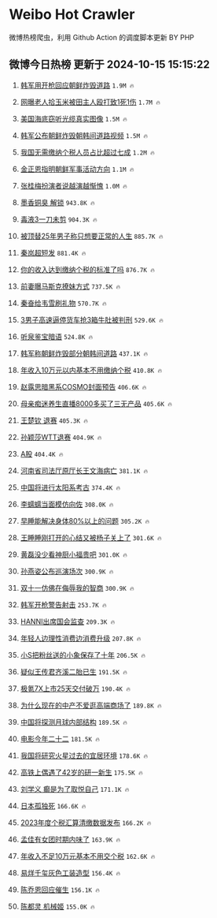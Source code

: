 # Weibo Hot Crawler 



微博热榜爬虫，利用 Github Action 的调度脚本更新 BY PHP 


## 微博今日热榜 更新于 2024-10-15 15:15:22 
1. [韩军用开枪回应朝鲜炸毁道路](https://s.weibo.com/weibo?q=%23%E9%9F%A9%E5%86%9B%E7%94%A8%E5%BC%80%E6%9E%AA%E5%9B%9E%E5%BA%94%E6%9C%9D%E9%B2%9C%E7%82%B8%E6%AF%81%E9%81%93%E8%B7%AF%23&t=31&band_rank=1&Refer=top) `1.9M 🔥` 

1. [网曝老人拾玉米被田主人殴打致1死1伤](https://s.weibo.com/weibo?q=%23%E7%BD%91%E6%9B%9D%E8%80%81%E4%BA%BA%E6%8B%BE%E7%8E%89%E7%B1%B3%E8%A2%AB%E7%94%B0%E4%B8%BB%E4%BA%BA%E6%AE%B4%E6%89%93%E8%87%B41%E6%AD%BB1%E4%BC%A4%23&t=31&band_rank=2&Refer=top) `1.7M 🔥` 

1. [美国海底窃听光缆真实图像](https://s.weibo.com/weibo?q=%23%E7%BE%8E%E5%9B%BD%E6%B5%B7%E5%BA%95%E7%AA%83%E5%90%AC%E5%85%89%E7%BC%86%E7%9C%9F%E5%AE%9E%E5%9B%BE%E5%83%8F%23&t=31&band_rank=3&Refer=top) `1.5M 🔥` 

1. [韩军公布朝鲜炸毁朝韩间道路视频](https://s.weibo.com/weibo?q=%23%E9%9F%A9%E5%86%9B%E5%85%AC%E5%B8%83%E6%9C%9D%E9%B2%9C%E7%82%B8%E6%AF%81%E6%9C%9D%E9%9F%A9%E9%97%B4%E9%81%93%E8%B7%AF%E8%A7%86%E9%A2%91%23&t=31&band_rank=4&Refer=top) `1.5M 🔥` 

1. [我国无需缴纳个税人员占比超过七成](https://s.weibo.com/weibo?q=%23%E6%88%91%E5%9B%BD%E6%97%A0%E9%9C%80%E7%BC%B4%E7%BA%B3%E4%B8%AA%E7%A8%8E%E4%BA%BA%E5%91%98%E5%8D%A0%E6%AF%94%E8%B6%85%E8%BF%87%E4%B8%83%E6%88%90%23&t=31&band_rank=5&Refer=top) `1.2M 🔥` 

1. [金正恩指明朝鲜军事活动方向](https://s.weibo.com/weibo?q=%23%E9%87%91%E6%AD%A3%E6%81%A9%E6%8C%87%E6%98%8E%E6%9C%9D%E9%B2%9C%E5%86%9B%E4%BA%8B%E6%B4%BB%E5%8A%A8%E6%96%B9%E5%90%91%23&t=31&band_rank=6&Refer=top) `1.1M 🔥` 

1. [张桂梅扮演者说越演越惭愧](https://s.weibo.com/weibo?q=%23%E5%BC%A0%E6%A1%82%E6%A2%85%E6%89%AE%E6%BC%94%E8%80%85%E8%AF%B4%E8%B6%8A%E6%BC%94%E8%B6%8A%E6%83%AD%E6%84%A7%23&t=31&band_rank=7&Refer=top) `1.0M 🔥` 

1. [墨香铜臭 解锁](https://s.weibo.com/weibo?q=%E5%A2%A8%E9%A6%99%E9%93%9C%E8%87%AD%20%E8%A7%A3%E9%94%81&t=31&band_rank=8&Refer=top) `943.8K 🔥` 

1. [毒液3一刀未剪](https://s.weibo.com/weibo?q=%E6%AF%92%E6%B6%B23%E4%B8%80%E5%88%80%E6%9C%AA%E5%89%AA&t=31&band_rank=9&Refer=top) `904.3K 🔥` 

1. [被顶替25年男子称只想要正常的人生](https://s.weibo.com/weibo?q=%23%E8%A2%AB%E9%A1%B6%E6%9B%BF25%E5%B9%B4%E7%94%B7%E5%AD%90%E7%A7%B0%E5%8F%AA%E6%83%B3%E8%A6%81%E6%AD%A3%E5%B8%B8%E7%9A%84%E4%BA%BA%E7%94%9F%23&t=31&band_rank=10&Refer=top) `885.7K 🔥` 

1. [秦岚超短发](https://s.weibo.com/weibo?q=%23%E7%A7%A6%E5%B2%9A%E8%B6%85%E7%9F%AD%E5%8F%91%23&t=31&band_rank=11&Refer=top) `881.4K 🔥` 

1. [你的收入达到缴纳个税的标准了吗](https://s.weibo.com/weibo?q=%23%E4%BD%A0%E7%9A%84%E6%94%B6%E5%85%A5%E8%BE%BE%E5%88%B0%E7%BC%B4%E7%BA%B3%E4%B8%AA%E7%A8%8E%E7%9A%84%E6%A0%87%E5%87%86%E4%BA%86%E5%90%97%23&t=31&band_rank=12&Refer=top) `876.7K 🔥` 

1. [前妻曝马斯克撩妹方式](https://s.weibo.com/weibo?q=%23%E5%89%8D%E5%A6%BB%E6%9B%9D%E9%A9%AC%E6%96%AF%E5%85%8B%E6%92%A9%E5%A6%B9%E6%96%B9%E5%BC%8F%23&t=31&band_rank=13&Refer=top) `737.5K 🔥` 

1. [秦奋给韦雪刷礼物](https://s.weibo.com/weibo?q=%23%E7%A7%A6%E5%A5%8B%E7%BB%99%E9%9F%A6%E9%9B%AA%E5%88%B7%E7%A4%BC%E7%89%A9%23&t=31&band_rank=14&Refer=top) `570.7K 🔥` 

1. [3男子高速逼停货车抢3箱牛肚被判刑](https://s.weibo.com/weibo?q=%233%E7%94%B7%E5%AD%90%E9%AB%98%E9%80%9F%E9%80%BC%E5%81%9C%E8%B4%A7%E8%BD%A6%E6%8A%A23%E7%AE%B1%E7%89%9B%E8%82%9A%E8%A2%AB%E5%88%A4%E5%88%91%23&t=31&band_rank=15&Refer=top) `529.6K 🔥` 

1. [听泉鉴宝暗语](https://s.weibo.com/weibo?q=%E5%90%AC%E6%B3%89%E9%89%B4%E5%AE%9D%E6%9A%97%E8%AF%AD&t=31&band_rank=16&Refer=top) `524.8K 🔥` 

1. [韩军称朝鲜炸毁部分朝韩间道路](https://s.weibo.com/weibo?q=%23%E9%9F%A9%E5%86%9B%E7%A7%B0%E6%9C%9D%E9%B2%9C%E7%82%B8%E6%AF%81%E9%83%A8%E5%88%86%E6%9C%9D%E9%9F%A9%E9%97%B4%E9%81%93%E8%B7%AF%23&t=31&band_rank=17&Refer=top) `437.1K 🔥` 

1. [年收入10万元以内基本不用缴纳个税](https://s.weibo.com/weibo?q=%23%E5%B9%B4%E6%94%B6%E5%85%A510%E4%B8%87%E5%85%83%E4%BB%A5%E5%86%85%E5%9F%BA%E6%9C%AC%E4%B8%8D%E7%94%A8%E7%BC%B4%E7%BA%B3%E4%B8%AA%E7%A8%8E%23&t=31&band_rank=18&Refer=top) `410.8K 🔥` 

1. [赵露思暗黑系COSMO封面预告](https://s.weibo.com/weibo?q=%23%E8%B5%B5%E9%9C%B2%E6%80%9D%E6%9A%97%E9%BB%91%E7%B3%BBCOSMO%E5%B0%81%E9%9D%A2%E9%A2%84%E5%91%8A%23&t=31&band_rank=19&Refer=top) `406.6K 🔥` 

1. [母亲痴迷养生直播8000多买了三无产品](https://s.weibo.com/weibo?q=%23%E6%AF%8D%E4%BA%B2%E7%97%B4%E8%BF%B7%E5%85%BB%E7%94%9F%E7%9B%B4%E6%92%AD8000%E5%A4%9A%E4%B9%B0%E4%BA%86%E4%B8%89%E6%97%A0%E4%BA%A7%E5%93%81%23&t=31&band_rank=20&Refer=top) `405.6K 🔥` 

1. [王楚钦 退赛](https://s.weibo.com/weibo?q=%E7%8E%8B%E6%A5%9A%E9%92%A6%20%E9%80%80%E8%B5%9B&t=31&band_rank=21&Refer=top) `405.3K 🔥` 

1. [孙颖莎WTT退赛](https://s.weibo.com/weibo?q=%23%E5%AD%99%E9%A2%96%E8%8E%8EWTT%E9%80%80%E8%B5%9B%23&t=31&band_rank=22&Refer=top) `404.9K 🔥` 

1. [A股](https://s.weibo.com/weibo?q=A%E8%82%A1&t=31&band_rank=23&Refer=top) `404.4K 🔥` 

1. [河南省司法厅原厅长王文海病亡](https://s.weibo.com/weibo?q=%23%E6%B2%B3%E5%8D%97%E7%9C%81%E5%8F%B8%E6%B3%95%E5%8E%85%E5%8E%9F%E5%8E%85%E9%95%BF%E7%8E%8B%E6%96%87%E6%B5%B7%E7%97%85%E4%BA%A1%23&t=31&band_rank=24&Refer=top) `381.1K 🔥` 

1. [中国将进行太阳系考古](https://s.weibo.com/weibo?q=%23%E4%B8%AD%E5%9B%BD%E5%B0%86%E8%BF%9B%E8%A1%8C%E5%A4%AA%E9%98%B3%E7%B3%BB%E8%80%83%E5%8F%A4%23&t=31&band_rank=25&Refer=top) `374.4K 🔥` 

1. [李蠕蠕当面模仿向佐](https://s.weibo.com/weibo?q=%23%E6%9D%8E%E8%A0%95%E8%A0%95%E5%BD%93%E9%9D%A2%E6%A8%A1%E4%BB%BF%E5%90%91%E4%BD%90%23&t=31&band_rank=26&Refer=top) `308.0K 🔥` 

1. [早睡能解决身体80%以上的问题](https://s.weibo.com/weibo?q=%E6%97%A9%E7%9D%A1%E8%83%BD%E8%A7%A3%E5%86%B3%E8%BA%AB%E4%BD%9380%25%E4%BB%A5%E4%B8%8A%E7%9A%84%E9%97%AE%E9%A2%98&t=31&band_rank=27&Refer=top) `305.2K 🔥` 

1. [王睡睡刚打开的心结又被杨子关上了](https://s.weibo.com/weibo?q=%E7%8E%8B%E7%9D%A1%E7%9D%A1%E5%88%9A%E6%89%93%E5%BC%80%E7%9A%84%E5%BF%83%E7%BB%93%E5%8F%88%E8%A2%AB%E6%9D%A8%E5%AD%90%E5%85%B3%E4%B8%8A%E4%BA%86&t=31&band_rank=28&Refer=top) `301.6K 🔥` 

1. [黄磊没少看神厨小福贵吧](https://s.weibo.com/weibo?q=%E9%BB%84%E7%A3%8A%E6%B2%A1%E5%B0%91%E7%9C%8B%E7%A5%9E%E5%8E%A8%E5%B0%8F%E7%A6%8F%E8%B4%B5%E5%90%A7&t=31&band_rank=29&Refer=top) `301.0K 🔥` 

1. [孙燕姿公布巡演场次](https://s.weibo.com/weibo?q=%23%E5%AD%99%E7%87%95%E5%A7%BF%E5%85%AC%E5%B8%83%E5%B7%A1%E6%BC%94%E5%9C%BA%E6%AC%A1%23&t=31&band_rank=30&Refer=top) `300.9K 🔥` 

1. [双十一仿佛在侮辱我的智商](https://s.weibo.com/weibo?q=%23%E5%8F%8C%E5%8D%81%E4%B8%80%E4%BB%BF%E4%BD%9B%E5%9C%A8%E4%BE%AE%E8%BE%B1%E6%88%91%E7%9A%84%E6%99%BA%E5%95%86%23&t=31&band_rank=31&Refer=top) `300.9K 🔥` 

1. [韩军开枪警告射击](https://s.weibo.com/weibo?q=%23%E9%9F%A9%E5%86%9B%E5%BC%80%E6%9E%AA%E8%AD%A6%E5%91%8A%E5%B0%84%E5%87%BB%23&t=31&band_rank=32&Refer=top) `253.7K 🔥` 

1. [HANNI出席国会监查](https://s.weibo.com/weibo?q=%23HANNI%E5%87%BA%E5%B8%AD%E5%9B%BD%E4%BC%9A%E7%9B%91%E6%9F%A5%23&t=31&band_rank=33&Refer=top) `209.3K 🔥` 

1. [年轻人边理性消费边消费升级](https://s.weibo.com/weibo?q=%23%E5%B9%B4%E8%BD%BB%E4%BA%BA%E8%BE%B9%E7%90%86%E6%80%A7%E6%B6%88%E8%B4%B9%E8%BE%B9%E6%B6%88%E8%B4%B9%E5%8D%87%E7%BA%A7%23&t=31&band_rank=34&Refer=top) `207.8K 🔥` 

1. [小S把粉丝送的小象保存了十年](https://s.weibo.com/weibo?q=%23%E5%B0%8FS%E6%8A%8A%E7%B2%89%E4%B8%9D%E9%80%81%E7%9A%84%E5%B0%8F%E8%B1%A1%E4%BF%9D%E5%AD%98%E4%BA%86%E5%8D%81%E5%B9%B4%23&t=31&band_rank=35&Refer=top) `206.5K 🔥` 

1. [疑似王传君齐溪二胎已生](https://s.weibo.com/weibo?q=%23%E7%96%91%E4%BC%BC%E7%8E%8B%E4%BC%A0%E5%90%9B%E9%BD%90%E6%BA%AA%E4%BA%8C%E8%83%8E%E5%B7%B2%E7%94%9F%23&t=31&band_rank=36&Refer=top) `191.5K 🔥` 

1. [极氪7X上市25天交付破万](https://s.weibo.com/weibo?q=%23%E6%9E%81%E6%B0%AA7X%E4%B8%8A%E5%B8%8225%E5%A4%A9%E4%BA%A4%E4%BB%98%E7%A0%B4%E4%B8%87%23&t=31&band_rank=37&Refer=top) `190.4K 🔥` 

1. [为什么现在的中产不爱逛高端商场了](https://s.weibo.com/weibo?q=%23%E4%B8%BA%E4%BB%80%E4%B9%88%E7%8E%B0%E5%9C%A8%E7%9A%84%E4%B8%AD%E4%BA%A7%E4%B8%8D%E7%88%B1%E9%80%9B%E9%AB%98%E7%AB%AF%E5%95%86%E5%9C%BA%E4%BA%86%23&t=31&band_rank=38&Refer=top) `189.8K 🔥` 

1. [中国将探测月球内部结构](https://s.weibo.com/weibo?q=%23%E4%B8%AD%E5%9B%BD%E5%B0%86%E6%8E%A2%E6%B5%8B%E6%9C%88%E7%90%83%E5%86%85%E9%83%A8%E7%BB%93%E6%9E%84%23&t=31&band_rank=39&Refer=top) `189.5K 🔥` 

1. [电影今年二十二](https://s.weibo.com/weibo?q=%23%E7%94%B5%E5%BD%B1%E4%BB%8A%E5%B9%B4%E4%BA%8C%E5%8D%81%E4%BA%8C%23&t=31&band_rank=40&Refer=top) `181.5K 🔥` 

1. [我国将研究火星过去的宜居环境](https://s.weibo.com/weibo?q=%23%E6%88%91%E5%9B%BD%E5%B0%86%E7%A0%94%E7%A9%B6%E7%81%AB%E6%98%9F%E8%BF%87%E5%8E%BB%E7%9A%84%E5%AE%9C%E5%B1%85%E7%8E%AF%E5%A2%83%23&t=31&band_rank=41&Refer=top) `178.6K 🔥` 

1. [高铁上偶遇了42岁的研一新生](https://s.weibo.com/weibo?q=%E9%AB%98%E9%93%81%E4%B8%8A%E5%81%B6%E9%81%87%E4%BA%8642%E5%B2%81%E7%9A%84%E7%A0%94%E4%B8%80%E6%96%B0%E7%94%9F&t=31&band_rank=42&Refer=top) `175.5K 🔥` 

1. [刘学义 癫是为了取悦自己](https://s.weibo.com/weibo?q=%E5%88%98%E5%AD%A6%E4%B9%89%20%E7%99%AB%E6%98%AF%E4%B8%BA%E4%BA%86%E5%8F%96%E6%82%A6%E8%87%AA%E5%B7%B1&t=31&band_rank=43&Refer=top) `171.1K 🔥` 

1. [日本孤独死](https://s.weibo.com/weibo?q=%E6%97%A5%E6%9C%AC%E5%AD%A4%E7%8B%AC%E6%AD%BB&t=31&band_rank=44&Refer=top) `166.6K 🔥` 

1. [2023年度个税汇算清缴数据发布](https://s.weibo.com/weibo?q=%232023%E5%B9%B4%E5%BA%A6%E4%B8%AA%E7%A8%8E%E6%B1%87%E7%AE%97%E6%B8%85%E7%BC%B4%E6%95%B0%E6%8D%AE%E5%8F%91%E5%B8%83%23&t=31&band_rank=45&Refer=top) `166.2K 🔥` 

1. [孟佳有女团时期内味了](https://s.weibo.com/weibo?q=%E5%AD%9F%E4%BD%B3%E6%9C%89%E5%A5%B3%E5%9B%A2%E6%97%B6%E6%9C%9F%E5%86%85%E5%91%B3%E4%BA%86&t=31&band_rank=46&Refer=top) `163.9K 🔥` 

1. [年收入不足10万元基本不用交个税](https://s.weibo.com/weibo?q=%23%E5%B9%B4%E6%94%B6%E5%85%A5%E4%B8%8D%E8%B6%B310%E4%B8%87%E5%85%83%E5%9F%BA%E6%9C%AC%E4%B8%8D%E7%94%A8%E4%BA%A4%E4%B8%AA%E7%A8%8E%23&t=31&band_rank=47&Refer=top) `162.6K 🔥` 

1. [易烊千玺灰色工装造型](https://s.weibo.com/weibo?q=%23%E6%98%93%E7%83%8A%E5%8D%83%E7%8E%BA%E7%81%B0%E8%89%B2%E5%B7%A5%E8%A3%85%E9%80%A0%E5%9E%8B%23&t=31&band_rank=48&Refer=top) `156.4K 🔥` 

1. [陈乔恩回应催生](https://s.weibo.com/weibo?q=%23%E9%99%88%E4%B9%94%E6%81%A9%E5%9B%9E%E5%BA%94%E5%82%AC%E7%94%9F%23&t=31&band_rank=49&Refer=top) `156.1K 🔥` 

1. [陈都灵 机械姬](https://s.weibo.com/weibo?q=%E9%99%88%E9%83%BD%E7%81%B5%20%E6%9C%BA%E6%A2%B0%E5%A7%AC&t=31&band_rank=50&Refer=top) `155.0K 🔥` 

